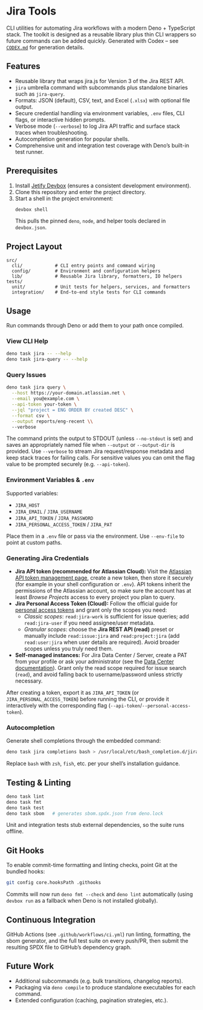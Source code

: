 # Jira Tools

CLI utilities for automating Jira workflows with a modern Deno + TypeScript stack. The toolkit is designed as a reusable library plus thin CLI wrappers so future commands can be added quickly. Generated with Codex – see [`CODEX.md`](CODEX.md) for generation details.

## Features

- Reusable library that wraps jira.js for Version 3 of the Jira REST API.
- `jira` umbrella command with subcommands plus standalone binaries such as `jira-query`.
- Formats: JSON (default), CSV, text, and Excel (`.xlsx`) with optional file output.
- Secure credential handling via environment variables, `.env` files, CLI flags, or interactive hidden prompts.
- Verbose mode (`--verbose`) to log Jira API traffic and surface stack traces when troubleshooting.
- Autocompletion generation for popular shells.
- Comprehensive unit and integration test coverage with Deno’s built-in test runner.

## Prerequisites

1. Install [Jetify Devbox](https://www.jetify.com/devbox/docs/install) (ensures a consistent development environment).
2. Clone this repository and enter the project directory.
3. Start a shell in the project environment:
   ```bash
   devbox shell
   ```
   This pulls the pinned `deno`, `node`, and helper tools declared in `devbox.json`.

## Project Layout

```
src/
  cli/            # CLI entry points and command wiring
  config/         # Environment and configuration helpers
  lib/            # Reusable Jira library, formatters, IO helpers
tests/
  unit/           # Unit tests for helpers, services, and formatters
  integration/    # End-to-end style tests for CLI commands
```

## Usage

Run commands through Deno or add them to your path once compiled.

### View CLI Help

```bash
deno task jira -- --help
deno task jira-query -- --help
```

### Query Issues

```bash
deno task jira query \
  --host https://your-domain.atlassian.net \
  --email you@example.com \
  --api-token your-token \
  --jql "project = ENG ORDER BY created DESC" \
  --format csv \
  --output reports/eng-recent \\
  --verbose
```

The command prints the output to STDOUT (unless `--no-stdout` is set) and saves an appropriately named file when `--output` or `--output-dir` is provided. Use `--verbose` to stream Jira request/response metadata and keep stack traces for failing calls. For sensitive values you can omit the flag value to be prompted securely (e.g. `--api-token`).

### Environment Variables & `.env`

Supported variables:

- `JIRA_HOST`
- `JIRA_EMAIL` / `JIRA_USERNAME`
- `JIRA_API_TOKEN` / `JIRA_PASSWORD`
- `JIRA_PERSONAL_ACCESS_TOKEN` / `JIRA_PAT`

Place them in a `.env` file or pass via the environment. Use `--env-file` to point at custom paths.

### Generating Jira Credentials

- **Jira API token (recommended for Atlassian Cloud):** Visit the [Atlassian API token management page](https://support.atlassian.com/atlassian-account/docs/create-and-manage-api-tokens-for-your-atlassian-account/), create a new token, then store it securely (for example in your shell configuration or `.env`). API tokens inherit the permissions of the Atlassian account, so make sure the account has at least _Browse Projects_ access to every project you plan to query.
- **Jira Personal Access Token (Cloud):** Follow the official guide for [personal access tokens](https://support.atlassian.com/jira-software-cloud/docs/personal-access-tokens/) and grant only the scopes you need:
  - _Classic scopes_: `read:jira-work` is sufficient for issue queries; add `read:jira-user` if you need assignee/user metadata.
  - _Granular scopes_: choose the **Jira REST API (read)** preset or manually include `read:issue:jira` and `read:project:jira` (add `read:user:jira` when user details are required). Avoid broader scopes unless you truly need them.
- **Self-managed instances:** For Jira Data Center / Server, create a PAT from your profile or ask your administrator (see the [Data Center documentation](https://confluence.atlassian.com/enterprise/using-personal-access-tokens-1026032365.html)). Grant only the read scope required for issue search (`read`), and avoid falling back to username/password unless strictly necessary.

After creating a token, export it as `JIRA_API_TOKEN` (or `JIRA_PERSONAL_ACCESS_TOKEN`) before running the CLI, or provide it interactively with the corresponding flag (`--api-token`/`--personal-access-token`).

### Autocompletion

Generate shell completions through the embedded command:

```bash
deno task jira completions bash > /usr/local/etc/bash_completion.d/jira
```

Replace `bash` with `zsh`, `fish`, etc. per your shell’s installation guidance.

## Testing & Linting

```bash
deno task lint
deno task fmt
deno task test
deno task sbom   # generates sbom.spdx.json from deno.lock
```

Unit and integration tests stub external dependencies, so the suite runs offline.

## Git Hooks

To enable commit-time formatting and linting checks, point Git at the bundled hooks:

```bash
git config core.hooksPath .githooks
```

Commits will now run `deno fmt --check` and `deno lint` automatically (using `devbox run` as a fallback when Deno is not installed globally).

## Continuous Integration

GitHub Actions (see `.github/workflows/ci.yml`) run linting, formatting, the sbom generator, and the full test suite on every push/PR, then submit the resulting SPDX file to GitHub’s dependency graph.

## Future Work

- Additional subcommands (e.g. bulk transitions, changelog reports).
- Packaging via `deno compile` to produce standalone executables for each command.
- Extended configuration (caching, pagination strategies, etc.).
